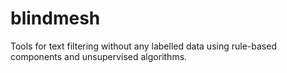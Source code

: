 # blindmesh
Tools for text filtering without any labelled data using rule-based components and unsupervised algorithms.
